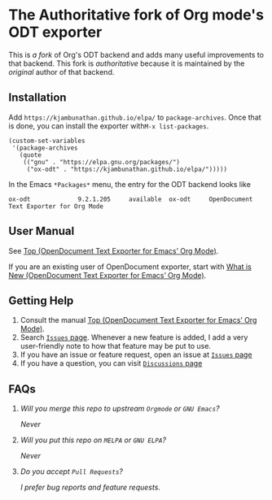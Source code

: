 # The Authoritative fork of Org mode's ODT exporter

This is *a fork* of Org's ODT backend and adds many useful improvements to that backend.  This fork is *authoritative* because it is maintained by the *original* author of that backend.

## Installation

Add `https://kjambunathan.github.io/elpa/` to `package-archives`.  Once that is done, you can install the exporter with`M-x list-packages`.

```
(custom-set-variables
 '(package-archives
   (quote
    (("gnu" . "https://elpa.gnu.org/packages/")
     ("ox-odt" . "https://kjambunathan.github.io/elpa/")))))
```

 In the Emacs `*Packages*` menu, the entry for the ODT backend looks like

```
ox-odt             9.2.1.205     available  ox-odt     OpenDocument Text Exporter for Org Mode
```

## User Manual

See [Top (OpenDocument Text Exporter for Emacs’ Org Mode)](https://kjambunathan.gitlab.io/org-mode-ox-odt/).

If you are an existing user of OpenDocument exporter, start with [What is New (OpenDocument Text Exporter for Emacs’ Org Mode)](https://kjambunathan.gitlab.io/org-mode-ox-odt/What-is-New.html).

## Getting Help

1. Consult the manual [Top (OpenDocument Text Exporter for Emacs’ Org Mode)](https://kjambunathan.gitlab.io/org-mode-ox-odt/).
2. Search [`Issues` page](https://github.com/kjambunathan/org-mode-ox-odt/issues).  Whenever a new feature is added, I add a very user-friendly note to how that feature may be put to use.
3. If you have an issue or feature request, open an issue at [`Issues` page](https://github.com/kjambunathan/org-mode-ox-odt/issues)
4. If you have a question, you can visit [`Discussions` page](https://github.com/kjambunathan/org-mode-ox-odt/discussions)

## FAQs

1. *Will you merge this repo to upstream `Orgmode` or `GNU Emacs`?*

    _Never_

2. *Will you put this repo on `MELPA` or `GNU ELPA`?*

    _Never_

3. *Do you accept `Pull Requests`?*

   _I prefer bug reports  and feature requests_.
